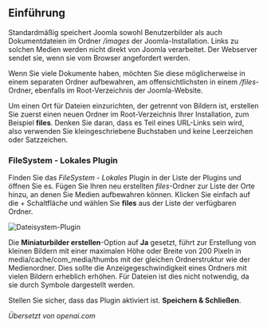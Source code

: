 <!-- Filename: J6.x:Media_File_Locations / Display title: Mediendatei-Standorte -->

## Einführung

Standardmäßig speichert Joomla sowohl Benutzerbilder als auch Dokumentdateien im Ordner */images* der Joomla-Installation. Links zu solchen Medien werden nicht direkt von Joomla verarbeitet. Der Webserver sendet sie, wenn sie vom Browser angefordert werden.

Wenn Sie viele Dokumente haben, möchten Sie diese möglicherweise in einem separaten Ordner aufbewahren, am offensichtlichsten in einem */files*-Ordner, ebenfalls im Root-Verzeichnis der Joomla-Website.

Um einen Ort für Dateien einzurichten, der getrennt von Bildern ist, erstellen Sie zuerst einen neuen Ordner im Root-Verzeichnis Ihrer Installation, zum Beispiel **files**. Denken Sie daran, dass es Teil eines URL-Links sein wird, also verwenden Sie kleingeschriebene Buchstaben und keine Leerzeichen oder Satzzeichen.

### FileSystem - Lokales Plugin

Finden Sie das *FileSystem - Lokales* Plugin in der Liste der Plugins und öffnen Sie es. Fügen Sie Ihren neu erstellten *files*-Ordner zur Liste der Orte hinzu, an denen Sie Medien aufbewahren können. Klicken Sie einfach auf die + Schaltfläche und wählen Sie **files** aus der Liste der verfügbaren Ordner.

![Dateisystem-Plugin](../../../en/images/plugins/plugin-group-file-system-local.png)

Die **Miniaturbilder erstellen**-Option auf **Ja** gesetzt, führt zur Erstellung von kleinen Bildern mit einer maximalen Höhe oder Breite von 200 Pixeln in media/cache/com_media/thumbs mit der gleichen Ordnerstruktur wie der Medienordner. Dies sollte die Anzeigegeschwindigkeit eines Ordners mit vielen Bildern erheblich erhöhen. Für Dateien ist dies nicht notwendig, da sie durch Symbole dargestellt werden.

Stellen Sie sicher, dass das Plugin aktiviert ist. **Speichern & Schließen**.

*Übersetzt von openai.com*  

